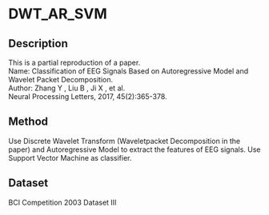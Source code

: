 # DWT_AR_SVM
## Description
This is a partial reproduction of a paper.<br>
Name: Classification of EEG Signals Based on Autoregressive Model and Wavelet Packet Decomposition. <br>
Author: Zhang Y , Liu B , Ji X , et al. <br>
Neural Processing Letters, 2017, 45(2):365-378.
## Method
Use Discrete Wavelet Transform (Waveletpacket Decomposition in the paper) and Autoregressive Model to extract the features of EEG signals. Use Support Vector Machine as classifier.
## Dataset
BCI Competition 2003 Dataset III
